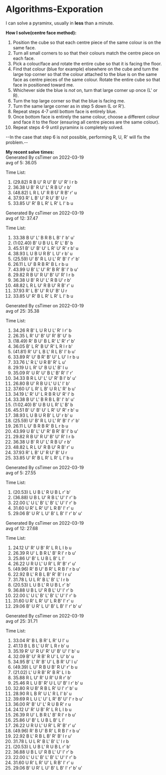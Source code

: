 # Algorithms-Exporation

I can solve a pyraminx, usually in **less** than a minute.  

**How I solve(centre face method):**  
1. Position the cube so that each centre piece of the same colour is on the same face. 
2. Turn all small corners to so that their colours match the centre piece on each face.
3. Pick a colour/face and rotate the entire cube so that it is facing the floor.
4. Find that colour (blue for example) elsewhere on the cube and turn the large top corner so that the colour attached to the blue is on the same face as centre pieces of the same colour. Rotate the entire cube so that face in positioned toward me.
5. Whichever side the blue is *not* on, turn that large corner up once (L' or R).
6. Turn the top large corner so that the blue is facing me.
7. Turn the same large corner as in step 5 down (L or R').
8. Repeat steps 4-7 until bottom face is entirely blue.
9. Once bottom face is entirely the same colour, choose a different colour and face it to the floor (ensuring all centre pieces are the same colour).
10. Repeat steps 4-9 until pyraminx is completely solved.  

--In the case that step 6 is not possible, performing R, U, R' will fix the problem.--

**My recent solve times:**    
Generated By csTimer on 2022-03-19  
avg of 5: 36.05

Time List:
1. (29.82)   R B U' R U' B' U' R' l r b 
2. 36.38   U B' R U' L' R B U' r b' 
3. (48.82)   L R L U' R B U' R B' r' u 
4. 37.93   R' L B' U' R U' B' U r 
5. 33.85   U' R' B L R' L R' L l' b u

Generated By csTimer on 2022-03-19  
avg of 12: 37.47

Time List:
1. 33.38   B U' L' B R B L B' l' b' u' 
2. (1:02.40)   B' U B U L R' L' B' b 
3. 45.51   B' U' B' U' L R' U' R' r b' u 
4. 38.93   L U B U R B' L U' r b' u 
5. (25.59)   U' B' R L U L' R' B' l' r' b' 
6. 26.11   L U' B R B R' B L r b u 
7. 43.99   U B' L' U' R' B R' B' l' b u' 
8. 29.82   R B U' R U' B' U' R' l r b 
9. 36.38   U B' R U' L' R B U' r b' 
10. 48.82   L R L U' R B U' R B' r' u 
11. 37.93   R' L B' U' R U' B' U r 
12. 33.85   U' R' B L R' L R' L l' b u

Generated By csTimer on 2022-03-19  
avg of 25: 35.38

Time List:
1. 34.26   R B' L U R U L' R' l r' b 
2. 26.35   L R' U' B' U' R' B' U' b 
3. (18.49)   R' B U' B L R' L' R' r' b' 
4. 36.05   B' L R' B U' R' L R l r b' 
5. (41.81)   R' U' L B L' R L B' l' b u' 
6. 33.89   R' U' B R' B' U' L U' l r b u 
7. 33.76   L' R L' U R B' R' L u' 
8. 29.19   U L R' U' B U L' B' l u 
9. 35.09   R' U R' U' B L' B' R' l' r' 
10. 34.33   B R L U' L' U' R' B l' b' u' 
11. 26.80   B U' R B U L' U L' l' b' 
12. 37.60   U' L R' L B' U R L' R' b u'
13. 34.19   L' R' U' L R B R U' R' l' b 
14. 33.38   B U' L' B R B L B' l' b' u' 
15. (1:02.40)   B' U B U L R' L' B' b 
16. 45.51   B' U' B' U' L R' U' R' r b' u 
17. 38.93   L U B U R B' L U' r b' u 
18. (25.59)   U' B' R L U L' R' B' l' r' b' 
19. 26.11   L U' B R B R' B L r b u 
20. 43.99   U B' L' U' R' B R' B' l' b u' 
21. 29.82   R B U' R U' B' U' R' l r b 
22. 36.38   U B' R U' L' R B U' r b' 
23. 48.82   L R L U' R B U' R B' r' u 
24. 37.93   R' L B' U' R U' B' U r
25. 33.85   U' R' B L R' L R' L l' b u

Generated By csTimer on 2022-03-19  
avg of 5: 27.55

Time List:
1. (20.53)   L U B L' R U B L r' b' 
2. (36.88)   U B L U' R B L' U' l' r' b 
3. 22.00   L' U L' B' L' B' L' U' l' r' b 
4. 31.60   U R' L R' U' L R B' l' r' u 
5. 29.06   B' U R' L U' B' L B' l' r' b' u'  

Generated By csTimer on 2022-03-19  
avg of 12: 27.68

Time List:
1. 24.12   U' R' U B' R' L R L l b u 
2. 26.39   R U' L B R L' B' R l' r b u' 
3. 25.86   U' B' L U B L B' L l' 
4. 26.22   U R U L' U R' L R' B' r' u' 
5. (49.96)   R' B U' B R' L R B l' r b u' 
6. 22.92   B L' R B L B' R' B' l r u' 
7. 31.78   L U L R' B L' B' L' l r b 
8. (20.53)   L U B L' R U B L r' b' 
9. 36.88   U B L U' R B L' U' l' r' b 
10. 22.00   L' U L' B' L' B' L' U' l' r' b 
11. 31.60   U R' L R' U' L R B' l' r' u 
12. 29.06   B' U R' L U' B' L B' l' r' b' u'  

Generated By csTimer on 2022-03-19  
avg of 25: 31.71

Time List:
1. 33.04   R' B L B R' L R' U l' u 
2. 41.13   B L B L' U R' L R r b' u 
3. 35.19   R' U' R U' R' U' B' U' l' b' u 
4. 32.09   B' U' R B' R U' L U' b' u 
5. 34.95   B' L' R' B' U' L B R' U' l u' 
6. (49.39)   L U' R B U B' R U' r' b u 
7. (21.02)   L' U R B' R' B R' L l b 
8. 35.88   R L U' R' U R' U R r' b' 
9. 25.46   R L U B' R' U L U' B' l r' b' u 
10. 32.80   R U B' R B L R' U l' r' b' u 
11. 28.90   R L B R' U L' R L l' b' u 
12. 39.69   R L U L' U' L R' B' U' l' r b u'
13. 36.00   R' B' U' L' R U B R' r u 
14. 24.12   U' R' U B' R' L R L l b u 
15. 26.39   R U' L B R L' B' R l' r b u' 
16. 25.86   U' B' L U B L B' L l' 
17. 26.22   U R U L' U R' L R' B' r' u' 
18. (49.96)   R' B U' B R' L R B l' r b u' 
19. 22.92   B L' R B L B' R' B' l r u' 
20. 31.78   L U L R' B L' B' L' l r b 
21. (20.53)   L U B L' R U B L r' b' 
22. 36.88   U B L U' R B L' U' l' r' b 
23. 22.00   L' U L' B' L' B' L' U' l' r' b 
24. 31.60   U R' L R' U' L R B' l' r' u
25. 29.06   B' U R' L U' B' L B' l' r' b' u'
